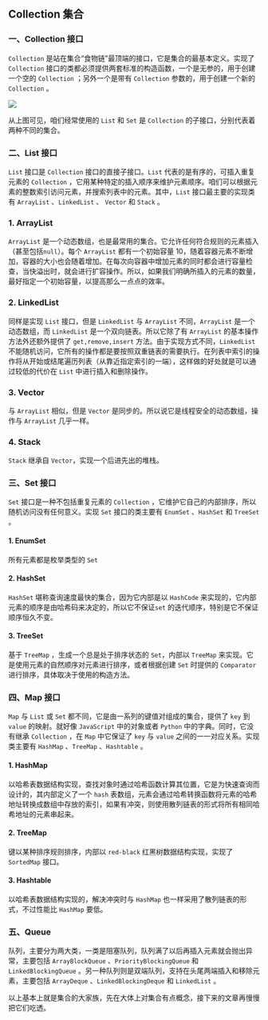 ##  Collection 集合

### 一、Collection 接口

`Collection` 是站在集合“食物链”最顶端的接口，它是集合的最基本定义。实现了 `Collection` 接口的类都必须提供两套标准的构造函数，一个是无参的，用于创建一个空的 `Collection` ；另外一个是带有 `Collection` 参数的，用于创建一个新的 `Collection` 。

![](C:\Users\jonas\Desktop\JavaCore\集合\img\collection-2018-03-02.jpg)

从上图可见，咱们经常使用的 `List` 和 `Set` 是 `Collection` 的子接口，分别代表着两种不同的集合。

### 二、List 接口

`List` 接口是 `Collection` 接口的直接子接口。`List` 代表的是有序的，可插入重复元素的 `Collection` ，它用某种特定的插入顺序来维护元素顺序。咱们可以根据元素的整数索引访问元素，并搜索列表中的元素。其中，`List` 接口最主要的实现类有 `ArrayList` 、`LinkedList` 、 `Vector` 和 `Stack` 。

### 1. ArrayList

`ArrayList` 是一个动态数组，也是最常用的集合。它允许任何符合规则的元素插入（甚至包括`null`）。每个 `ArrayList` 都有一个初始容量 10，随着容器元素不断增加，容器的大小也会随着增加。在每次向容器中增加元素的同时都会进行容量检查，当快溢出时，就会进行扩容操作。所以，如果我们明确所插入的元素的数量，最好指定一个初始容量，以提高那么一点点的效率。

### 2. LinkedList

同样是实现 `List` 接口，但是 `LinkedList` 与 `ArrayList` 不同，`ArrayList` 是一个动态数组，而 `LinkedList` 是一个双向链表。所以它除了有 `ArrayList` 的基本操作方法外还额外提供了 `get,remove,insert` 方法。由于实现方式不同，`LinkedList` 不能随机访问，它所有的操作都是要按照双重链表的需要执行。在列表中索引的操作将从开始或结尾遍历列表（从靠近指定索引的一端），这样做的好处就是可以通过较低的代价在 `List` 中进行插入和删除操作。

### 3. Vector

与 `ArrayList` 相似，但是 `Vector` 是同步的。所以说它是线程安全的动态数组，操作与 `ArrayList` 几乎一样。

### 4. Stack

`Stack` 继承自 `Vector`，实现一个后进先出的堆栈。

### 三、Set 接口

`Set` 接口是一种不包括重复元素的 `Collection` ，它维护它自己的内部排序，所以随机访问没有任何意义。实现 `Set` 接口的类主要有 `EnumSet` 、`HashSet` 和 `TreeSet` 。

#### 1. EnumSet

所有元素都是枚举类型的 `Set`

#### 2. HashSet

`HashSet` 堪称查询速度最快的集合，因为它内部是以 `HashCode` 来实现的，它内部元素的顺序是由哈希码来决定的，所以它不保证`set` 的迭代顺序，特别是它不保证顺序恒久不变。

#### 3. TreeSet

基于 `TreeMap` ，生成一个总是处于排序状态的 `Set`，内部以 `TreeMap` 来实现。它是使用元素的自然顺序对元素进行排序，或者根据创建 `Set` 时提供的 `Comparator` 进行排序，具体取决于使用的构造方法。

### 四、Map 接口

`Map` 与 `List` 或 `Set` 都不同，它是由一系列的键值对组成的集合，提供了 `key` 到 `value` 的映射。就好像 `JavaScript` 中的对象或者 `Python` 中的字典。同时，它没有继承 `Collection` ，在 `Map` 中它保证了 `key` 与 `value` 之间的一一对应关系。实现类主要有 `HashMap` 、`TreeMap` 、`Hashtable` 。

#### 1. HashMap

以哈希表数据结构实现，查找对象时通过哈希函数计算其位置，它是为快速查询而设计的，其内部定义了一个 `hash` 表数组，元素会通过哈希转换函数将元素的哈希地址转换成数组中存放的索引，如果有冲突，则使用散列链表的形式将所有相同哈希地址的元素串起来。

#### 2. TreeMap

键以某种排序规则排序，内部以 `red-black` 红黑树数据结构实现，实现了 `SortedMap` 接口。

#### 3. Hashtable

以哈希表数据结构实现的，解决冲突时与 `HashMap` 也一样采用了散列链表的形式，不过性能比 `HashMap` 要低。

### 五、Queue

队列，主要分为两大类，一类是阻塞队列，队列满了以后再插入元素就会抛出异常，主要包括 `ArrayBlockQueue` 、`PriorityBlockingQueue` 和 `LinkedBlockingQueue` 。另一种队列则是双端队列，支持在头尾两端插入和移除元素，主要包括 `ArrayDeque` 、`LinkedBlockingDeque` 和 `LinkedList` 。

以上基本上就是集合的大家族，先在大体上对集合有点概念，接下来的文章再慢慢把它们吃透。

